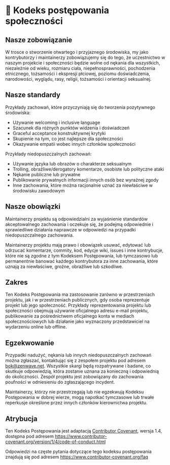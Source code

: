 # 🤝 Kodeks postępowania społeczności

## Nasze zobowiązanie

W trosce o stworzenie otwartego i przyjaznego środowiska, my jako kontrybutorzy i maintainerzy zobowiązujemy się do tego, że uczestnictwo w naszym projekcie i społeczności będzie wolne od nękania dla wszystkich, niezależnie od wieku, rozmiaru ciała, niepełnosprawności, pochodzenia etnicznego, tożsamości i ekspresji płciowej, poziomu doświadczenia, narodowości, wyglądu, rasy, religii, tożsamości i orientacji seksualnej.

## Nasze standardy

Przykłady zachowań, które przyczyniają się do tworzenia pozytywnego środowiska:

- Używanie welcoming i inclusive language
- Szacunek dla różnych punktów widzenia i doświadczeń
- Graceful acceptance konstruktywnej krytyki
- Skupienie na tym, co jest najlepsze dla społeczności
- Okazywanie empatii wobec innych członków społeczności

Przykłady niedopuszczalnych zachowań:

- Używanie języka lub obrazów o charakterze seksualnym
- Trolling, obraźliwe/derogatory komentarze, osobiste lub polityczne ataki
- Nękanie publiczne lub prywatne
- Publikowanie prywatnych informacji innych osób bez wyraźnej zgody
- Inne zachowania, które można racjonalnie uznać za niewłaściwe w środowisku zawodowym

## Nasze obowiązki

Maintainerzy projektu są odpowiedzialni za wyjaśnienie standardów akceptowalnego zachowania i oczekuje się, że podejmą odpowiednie i sprawiedliwe działania naprawcze w odpowiedzi na przypadki niedopuszczalnego zachowania.

Maintainerzy projektu mają prawo i obowiązek usuwać, edytować lub odrzucać komentarze, commity, kod, edycje wiki, issues i inne kontrybucje, które nie są zgodne z tym Kodeksem Postępowania, lub tymczasowo lub permanentnie banować każdego kontrybutora za inne zachowania, które uznają za niewłaściwe, groźne, obraźliwe lub szkodliwe.

## Zakres

Ten Kodeks Postępowania ma zastosowanie zarówno w przestrzeniach projektu, jak i w przestrzeniach publicznych, gdy osoba reprezentuje projekt lub jego społeczność. Przykłady reprezentowania projektu lub społeczności obejmują używanie oficjalnego adresu e-mail projektu, publikowanie za pośrednictwem oficjalnego konta w mediach społecznościowych lub działanie jako wyznaczony przedstawiciel na wydarzeniu online lub offline.

## Egzekwowanie

Przypadki nadużyć, nękania lub innych niedopuszczalnych zachowań można zgłaszać, kontaktując się z zespołem projektu pod adresem bok@zenwave.net. Wszystkie skargi będą rozpatrywane i badane, co skutkuje odpowiedzią, która zostanie uznana za konieczną i odpowiednią do okoliczności. Zespół projektu jest zobowiązany do zachowania poufności w odniesieniu do zgłaszającego incydent.

Maintainerzy, którzy nie przestrzegają lub nie egzekwują Kodeksu Postępowania w dobrej wierze, mogą napotkać tymczasowe lub trwałe reperkusje określone przez innych członków kierownictwa projektu.

## Atrybucja

Ten Kodeks Postępowania jest adaptacją [Contributor Covenant][homepage], wersja 1.4, dostępna pod adresem https://www.contributor-covenant.org/version/1/4/code-of-conduct.html

[homepage]: https://www.contributor-covenant.org

Odpowiedzi na częste pytania dotyczące tego kodeksu postępowania znajdują się pod adresem https://www.contributor-covenant.org/faq
